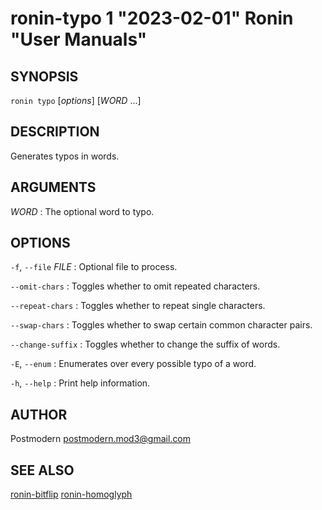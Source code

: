 # ronin-typo 1 "2023-02-01" Ronin "User Manuals"

## SYNOPSIS

`ronin typo` [*options*] [*WORD* ...]

## DESCRIPTION

Generates typos in words.

## ARGUMENTS

*WORD*
: The optional word to typo.

## OPTIONS

`-f`, `--file` *FILE*
: Optional file to process.

`--omit-chars`
: Toggles whether to omit repeated characters.

`--repeat-chars`
: Toggles whether to repeat single characters.

`--swap-chars`
: Toggles whether to swap certain common character pairs.

`--change-suffix`
: Toggles whether to change the suffix of words.

`-E`, `--enum`
: Enumerates over every possible typo of a word.

`-h`, `--help`
: Print help information.

## AUTHOR

Postmodern <postmodern.mod3@gmail.com>

## SEE ALSO

[ronin-bitflip](ronin-bitflip.1.md) [ronin-homoglyph](ronin-homoglyph.1.md)